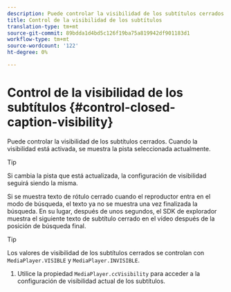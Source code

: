 ```yaml
---
description: Puede controlar la visibilidad de los subtítulos cerrados. Cuando la visibilidad está activada, se muestra la pista seleccionada actualmente.
title: Control de la visibilidad de los subtítulos
translation-type: tm+mt
source-git-commit: 89bdda1d4bd5c126f19ba75a819942df901183d1
workflow-type: tm+mt
source-wordcount: '122'
ht-degree: 0%

---
```



# Control de la visibilidad de los subtítulos {#control-closed-caption-visibility}

Puede controlar la visibilidad de los subtítulos cerrados. Cuando la visibilidad está activada, se muestra la pista seleccionada actualmente.

>[!TIP]
>
>Si cambia la pista que está actualizada, la configuración de visibilidad seguirá siendo la misma.

Si se muestra texto de rótulo cerrado cuando el reproductor entra en el modo de búsqueda, el texto ya no se muestra una vez finalizada la búsqueda. En su lugar, después de unos segundos, el SDK de explorador muestra el siguiente texto de subtítulo cerrado en el vídeo después de la posición de búsqueda final.

>[!TIP]
>
>Los valores de visibilidad de los subtítulos cerrados se controlan con `MediaPlayer.VISIBLE` y `MediaPlayer.INVISIBLE`.

1. Utilice la propiedad `MediaPlayer.ccVisibility` para acceder a la configuración de visibilidad actual de los subtítulos.

